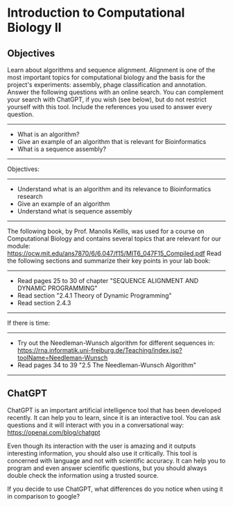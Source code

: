 # Introduction to Computational Biology II

## Objectives

Learn about algorithms and sequence alignment. Alignment is one of the most important topics for computational biology and the basis for the project's experiments: assembly, phage classification and annotation. Answer the following questions with an online search. 
You can complement your search with ChatGPT, if you wish (see below), but do not restrict yourself with this tool. Include the references you used to answer every question.  

-------

- What is an algorithm? 
- Give an example of an algorithm that is relevant for Bioinformatics
- What is a sequence assembly?

-----

Objectives:

-------

- Understand what is an algorithm and its relevance to Bioinformatics research
- Give an example of an algorithm
- Understand what is sequence assembly

-----

The following book, by Prof. Manolis Kellis, was used for a course on Computational Biology and contains several topics that are relevant for our module: https://ocw.mit.edu/ans7870/6/6.047/f15/MIT6_047F15_Compiled.pdf Read the following sections and summarize their key points in your lab book:

---------

- Read pages 25 to 30 of chapter "SEQUENCE ALIGNMENT AND DYNAMIC PROGRAMMING"  
- Read section "2.4.1 Theory of Dynamic Programming"
- Read section 2.4.3

---------

If there is time:

---------

- Try out the Needleman-Wunsch algorithm for different sequences in: https://rna.informatik.uni-freiburg.de/Teaching/index.jsp?toolName=Needleman-Wunsch
- Read pages 34 to 39 "2.5 The Needleman-Wunsch Algorithm" 

---------

## ChatGPT

ChatGPT is an important artificial intelligence tool that has been developed recently. It can help you to learn, since it is an interactive tool. You can ask questions and it will interact with you in a conversational way: https://openai.com/blog/chatgpt  

Even though its interaction with the user is amazing and it outputs interesting information, you should also use it critically. This tool is concerned with language and not with scientific accuracy. 
It can help you to program and even answer scientific questions, but you should always double check the information using a trusted source.  

If you decide to use ChatGPT, what differences do you notice when using it in comparison to google?
